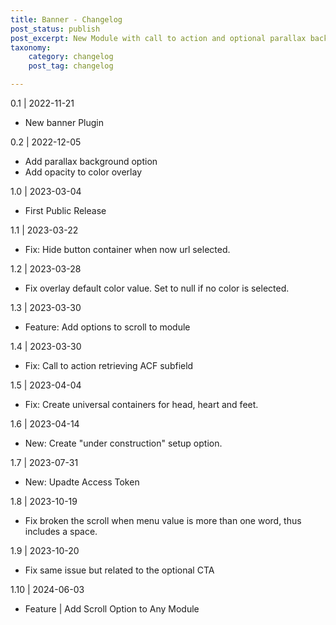 ```yaml
---
title: Banner - Changelog
post_status: publish
post_excerpt: New Module with call to action and optional parallax background.
taxonomy:
    category: changelog
    post_tag: changelog

---
```


0.1 | 2022-11-21
* New banner Plugin

0.2 | 2022-12-05
* Add parallax background option
* Add opacity to color overlay

1.0 | 2023-03-04
* First Public Release

1.1 | 2023-03-22
* Fix: Hide button container when now url selected.

1.2 | 2023-03-28
* Fix overlay default color value. Set to null if no color is selected.

1.3 | 2023-03-30
* Feature: Add options to scroll to module

1.4 | 2023-03-30
* Fix: Call to action retrieving ACF subfield

1.5 | 2023-04-04
* Fix: Create universal containers for head, heart and feet.

1.6 | 2023-04-14
* New: Create "under construction" setup option.

1.7 | 2023-07-31
* New: Upadte Access Token

1.8 | 2023-10-19
* Fix broken the scroll when menu value is more than one word, thus includes a space.

1.9 | 2023-10-20
* Fix same issue but related to the optional CTA

1.10 | 2024-06-03
* Feature | Add Scroll Option to Any Module
